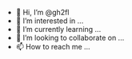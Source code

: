 - 👋 Hi, I’m @gh2fl
- 👀 I’m interested in ...
- 🌱 I’m currently learning ...
- 💞️ I’m looking to collaborate on ...
- 📫 How to reach me ...

<!---
gh2fl/gh2fl is a ✨ special ✨ repository because its `README.md` (this file) appears on your GitHub profile.
You can click the Preview link to take a look at your changes.
--->
